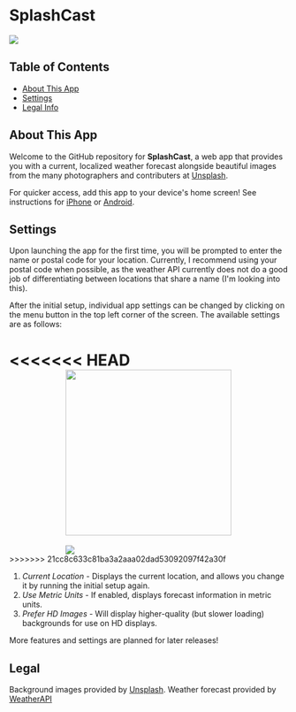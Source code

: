 # SplashCast

<img src="https://danielbeehn.github.io/splashcast/img/forecast.jpg" style="text-align: center;">

## Table of Contents
- [About This App](#about)
- [Settings](#settings)
- [Legal Info](#legal)

<a name="about"></a>

## About This App

Welcome to the GitHub repository for **SplashCast**, a web app that provides you with a current, localized weather forecast alongside beautiful images from the many photographers and contributers at [Unsplash](https:/www.unsplash.com/).

For quicker access, add this app to your device's home screen! See instructions for [iPhone](https://ios.gadgethacks.com/how-to/safari-101-save-website-webpage-your-home-screen-for-instant-access-0182580/) or [Android](https://www.greenbot.com/article/3041304/android/how-to-add-a-web-site-to-your-android-home-screen-with-chrome.html).

<a name="Settings"></a>

## Settings

Upon launching the app for the first time, you will be prompted to enter the name or postal code for your location. Currently, I recommend using your postal code when possible, as the weather API currently does not do a good job of differentiating between locations that share a name (I'm looking into this).

After the initial setup, individual app settings can be changed by clicking on the menu button in the top left corner of the screen. The available settings are as follows:

<<<<<<< HEAD
<img src="https://danielbeehn.github.io/splashcast/img/menu.jpg" style="display: block; margin: 0 auto; width: 300px; height: auto;">
=======
<img src="https://danielbeehn.github.io/splashcast/img/settings.jpg" style="display: block; margin: 0 auto; max-width: 300px; height: auto;">
>>>>>>> 21cc8c633c81ba3a2aaa02dad53092097f42a30f

1. *Current Location* - Displays the current location, and allows you change it by running the initial setup again.
2. *Use Metric Units* - If enabled, displays forecast information in metric units.
3. *Prefer HD Images* - Will display higher-quality (but slower loading) backgrounds for use on HD displays.

More features and settings are planned for later releases!

<a name="legal"></a>

## Legal

Background images provided by [Unsplash](https:/www.unsplash.com/).
Weather forecast provided by [WeatherAPI](https:/www.weatherapi.com/)
